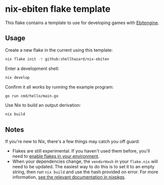 # nix-ebiten flake template

This flake contains a template to use for developing games with [Ebitengine](https://ebitengine.org/).

## Usage

Create a new flake in the current using this template:
```sh
nix flake init -t github:shellhazard/nix-ebiten
```

Enter a development shell:
```sh
nix develop
```

Confirm it all works by running the example program:
```sh
go run cmd/hello/main.go
```

Use Nix to build an output derivation:
```sh
nix build
```

## Notes

If you're new to Nix, there's a few things may catch you off guard:
- Flakes are still experimental. If you haven't used them before, you'll need to [enable flakes in your environment](https://wiki.nixos.org/wiki/Flakes).
- When your dependencies change, the `vendorHash` in your `flake.nix` will need to be updated. The easiest way to do this is to set it to an empty string, then run `nix build` and use the hash provided on error. For more information, [see the relevant documentation in nixpkgs](https://github.com/NixOS/nixpkgs/blob/master/doc/languages-frameworks/go.section.md#vendorhash-var-go-vendorhash).

